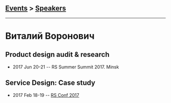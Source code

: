 ## [Events](../README.md) > [Speakers](../speakers.md)
---

# Виталий Воронович

## Product design audit &amp; research
- 2017 Jun 20-21 -- RS Summer Summit 2017. Minsk    
## Service Design: Case study
- 2017 Feb 18-19 -- [RS Conf 2017](https://www.youtube.com/watch?v=jPoizpg9MDE)    
